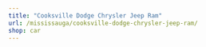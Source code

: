 ```yaml
---
title: "Cooksville Dodge Chrysler Jeep Ram"
url: /mississauga/cooksville-dodge-chrysler-jeep-ram/
shop: car
---
```

